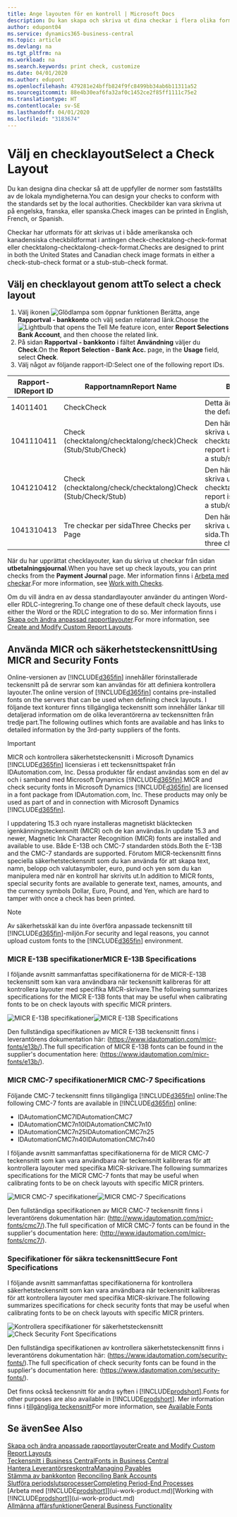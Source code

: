 ```yaml
---
title: Ange layouten för en kontroll | Microsoft Docs
description: Du kan skapa och skriva ut dina checkar i flera olika format i överensstämmelse med standarder.
author: edupont04
ms.service: dynamics365-business-central
ms.topic: article
ms.devlang: na
ms.tgt_pltfrm: na
ms.workload: na
ms.search.keywords: print check, customize
ms.date: 04/01/2020
ms.author: edupont
ms.openlocfilehash: 479281e24bffb824f9fc8499bb34ab6b11311a52
ms.sourcegitcommit: 88e4b30eaf6fa32af0c1452ce2f85ff1111c75e2
ms.translationtype: HT
ms.contentlocale: sv-SE
ms.lasthandoff: 04/01/2020
ms.locfileid: "3183674"
---
```

# <a name="select-a-check-layout"></a><span data-ttu-id="3949e-103">Välj en checklayout</span><span class="sxs-lookup"><span data-stu-id="3949e-103">Select a Check Layout</span></span>
<span data-ttu-id="3949e-104">Du kan designa dina checkar så att de uppfyller de normer som fastställts av de lokala myndigheterna.</span><span class="sxs-lookup"><span data-stu-id="3949e-104">You can design your checks to conform with the standards set by the local authorities.</span></span> <span data-ttu-id="3949e-105">Checkbilder kan vara skrivna ut på engelska, franska, eller spanska.</span><span class="sxs-lookup"><span data-stu-id="3949e-105">Check images can be printed in English, French, or Spanish.</span></span>

<span data-ttu-id="3949e-106">Checkar har utformats för att skrivas ut i både amerikanska och kanadensiska checkbildformat i antingen check-checktalong-check-format eller checktalong-checktalong-check-format.</span><span class="sxs-lookup"><span data-stu-id="3949e-106">Checks are designed to print in both the United States and Canadian check image formats in either a check-stub-check format or a stub-stub-check format.</span></span>

## <a name="to-select-a-check-layout"></a><span data-ttu-id="3949e-107">Välj en checklayout genom att</span><span class="sxs-lookup"><span data-stu-id="3949e-107">To select a check layout</span></span>
1. <span data-ttu-id="3949e-108">Välj ikonen ![Glödlampa som öppnar funktionen Berätta](media/ui-search/search_small.png "Berätta vad du vill göra"), ange **Rapportval - bankkonto** och välj sedan relaterad länk.</span><span class="sxs-lookup"><span data-stu-id="3949e-108">Choose the ![Lightbulb that opens the Tell Me feature](media/ui-search/search_small.png "Tell me what you want to do") icon, enter **Report Selections Bank Account**, and then choose the related link.</span></span>
2. <span data-ttu-id="3949e-109">På sidan **Rapportval - bankkonto** i fältet **Användning** väljer du **Check**.</span><span class="sxs-lookup"><span data-stu-id="3949e-109">On the **Report Selection - Bank Acc.** page, in the **Usage** field, select **Check**.</span></span>
3. <span data-ttu-id="3949e-110">Välj något av följande rapport-ID:</span><span class="sxs-lookup"><span data-stu-id="3949e-110">Select one of the following report IDs.</span></span>

| <span data-ttu-id="3949e-111">Rapport-ID</span><span class="sxs-lookup"><span data-stu-id="3949e-111">Report ID</span></span> | <span data-ttu-id="3949e-112">Rapportnamn</span><span class="sxs-lookup"><span data-stu-id="3949e-112">Report Name</span></span> | <span data-ttu-id="3949e-113">Beskrivning</span><span class="sxs-lookup"><span data-stu-id="3949e-113">Description</span></span> |
| --- | --- | --- |
| <span data-ttu-id="3949e-114">1401</span><span class="sxs-lookup"><span data-stu-id="3949e-114">1401</span></span> |<span data-ttu-id="3949e-115">Check</span><span class="sxs-lookup"><span data-stu-id="3949e-115">Check</span></span> |<span data-ttu-id="3949e-116">Detta är standardrapporten.</span><span class="sxs-lookup"><span data-stu-id="3949e-116">This is the default report.</span></span> |
| <span data-ttu-id="3949e-117">10411</span><span class="sxs-lookup"><span data-stu-id="3949e-117">10411</span></span> |<span data-ttu-id="3949e-118">Check (checktalong/checktalong/check)</span><span class="sxs-lookup"><span data-stu-id="3949e-118">Check (Stub/Stub/Check)</span></span> |<span data-ttu-id="3949e-119">Den här rapporten är utformad för att skriva ut checkar i formatet checktalong/checktalong/check.</span><span class="sxs-lookup"><span data-stu-id="3949e-119">This report is designed to print checks in a stub/stub/check format.</span></span> |
| <span data-ttu-id="3949e-120">10412</span><span class="sxs-lookup"><span data-stu-id="3949e-120">10412</span></span> |<span data-ttu-id="3949e-121">Check (checktalong/check/checktalong)</span><span class="sxs-lookup"><span data-stu-id="3949e-121">Check (Stub/Check/Stub)</span></span> |<span data-ttu-id="3949e-122">Den här rapporten är utformad för att skriva ut checkar i formatet checktalong/check/checktalong.</span><span class="sxs-lookup"><span data-stu-id="3949e-122">This report is designed to print checks in a stub/check/stub format.</span></span> |
| <span data-ttu-id="3949e-123">10413</span><span class="sxs-lookup"><span data-stu-id="3949e-123">10413</span></span> |<span data-ttu-id="3949e-124">Tre checkar per sida</span><span class="sxs-lookup"><span data-stu-id="3949e-124">Three Checks per Page</span></span> |<span data-ttu-id="3949e-125">Den här rapporten är utformad för att skriva ut tre checkar på varje sida.</span><span class="sxs-lookup"><span data-stu-id="3949e-125">This report is designed to print three checks on each page.</span></span> |

<span data-ttu-id="3949e-126">När du har upprättat checklayouter, kan du skriva ut checkar från sidan **utbetalningsjournal**.</span><span class="sxs-lookup"><span data-stu-id="3949e-126">When you have set up check layouts, you can print checks from the **Payment Journal** page.</span></span> <span data-ttu-id="3949e-127">Mer information finns i [Arbeta med checkar](payables-how-work-checks.md).</span><span class="sxs-lookup"><span data-stu-id="3949e-127">For more information, see [Work with Checks](payables-how-work-checks.md).</span></span>

<span data-ttu-id="3949e-128">Om du vill ändra en av dessa standardlayouter använder du antingen Word- eller RDLC-integrering.</span><span class="sxs-lookup"><span data-stu-id="3949e-128">To change one of these default check layouts, use either the Word or the RDLC integration to do so.</span></span> <span data-ttu-id="3949e-129">Mer information finns i [Skapa och ändra anpassad rapportlayouter](ui-how-create-custom-report-layout.md).</span><span class="sxs-lookup"><span data-stu-id="3949e-129">For more information, see [Create and Modify Custom Report Layouts](ui-how-create-custom-report-layout.md).</span></span>

## <a name="using-micr-and-security-fonts"></a><span data-ttu-id="3949e-130">Använda MICR och säkerhetsteckensnitt</span><span class="sxs-lookup"><span data-stu-id="3949e-130">Using MICR and Security Fonts</span></span>
<span data-ttu-id="3949e-131">Online-versionen av [!INCLUDE[d365fin](includes/d365fin_md.md)] innehåller förinstallerade teckensnitt på de servrar som kan användas för att definiera kontrollera layouter.</span><span class="sxs-lookup"><span data-stu-id="3949e-131">The online version of [!INCLUDE[d365fin](includes/d365fin_md.md)] contains pre-installed fonts on the servers that can be used when defining check layouts.</span></span> <span data-ttu-id="3949e-132">I följande text konturer finns tillgängliga teckensnitt som innehåller länkar till detaljerad information om de olika leverantörerna av teckensnitten från tredje part.</span><span class="sxs-lookup"><span data-stu-id="3949e-132">The following outlines which fonts are available and has links to detailed information by the 3rd-party suppliers of the fonts.</span></span>

> [!Important]
> <span data-ttu-id="3949e-133">MICR och kontrollera säkerhetsteckensnitt i Microsoft Dynamics [!INCLUDE[d365fin](includes/d365fin_md.md)] licensieras i ett teckensnittspaket från IDAutomation.com, Inc. Dessa produkter får endast användas som en del av och i samband med Microsoft Dynamics [!INCLUDE[d365fin](includes/d365fin_md.md)].</span><span class="sxs-lookup"><span data-stu-id="3949e-133">MICR and check security fonts in Microsoft Dynamics [!INCLUDE[d365fin](includes/d365fin_md.md)] are licensed in a font package from IDAutomation.com, Inc. These products may only be used as part of and in connection with Microsoft Dynamics [!INCLUDE[d365fin](includes/d365fin_md.md)].</span></span>

<span data-ttu-id="3949e-134">I uppdatering 15.3 och nyare installeras magnetiskt bläcktecken igenkänningsteckensnitt (MICR) och de kan användas.</span><span class="sxs-lookup"><span data-stu-id="3949e-134">In update 15.3 and newer, Magnetic Ink Character Recognition (MICR) fonts are installed and available to use.</span></span> <span data-ttu-id="3949e-135">Både E-13B och CMC-7 standarden stöds.</span><span class="sxs-lookup"><span data-stu-id="3949e-135">Both the E-13B and the CMC-7 standards are supported.</span></span> <span data-ttu-id="3949e-136">Förutom MICR-teckensnitt finns speciella säkerhetsteckensnitt som du kan använda för att skapa text, namn, belopp och valutasymboler, euro, pund och yen som du kan manipulera med när en kontroll har skrivits ut.</span><span class="sxs-lookup"><span data-stu-id="3949e-136">In addition to MICR fonts, special security fonts are available to generate text, names, amounts, and the currency symbols Dollar, Euro, Pound, and Yen, which are hard to tamper with once a check has been printed.</span></span>

> [!NOTE]
> <span data-ttu-id="3949e-137">Av säkerhetsskäl kan du inte överföra anpassade teckensnitt till [!INCLUDE[d365fin](includes/d365fin_md.md)]-miljön.</span><span class="sxs-lookup"><span data-stu-id="3949e-137">For security and legal reasons, you cannot upload custom fonts to the [!INCLUDE[d365fin](includes/d365fin_md.md)] environment.</span></span>

### <a name="micr-e-13b-specifications"></a><span data-ttu-id="3949e-138">MICR E-13B specifikationer</span><span class="sxs-lookup"><span data-stu-id="3949e-138">MICR E-13B Specifications</span></span>
<span data-ttu-id="3949e-139">I följande avsnitt sammanfattas specifikationerna för de MICR-E-13B teckensnitt som kan vara användbara när teckensnitt kalibreras för att kontrollera layouter med specifika MICR-skrivare.</span><span class="sxs-lookup"><span data-stu-id="3949e-139">The following summarizes specifications for the MICR E-13B fonts that may be useful when calibrating fonts to be on check layouts with specific MICR printers.</span></span>

<span data-ttu-id="3949e-140">![MICR E-13B specifikationer](media/font_MICR_E-13B_Specifications.png "MICR E-13B specifikationer")</span><span class="sxs-lookup"><span data-stu-id="3949e-140">![MICR E-13B Specifications](media/font_MICR_E-13B_Specifications.png "MICR E-13B Specifications")</span></span>

<span data-ttu-id="3949e-141">Den fullständiga specifikationen av MICR E-13B teckensnitt finns i leverantörens dokumentation här: (https://www.idautomation.com/micr-fonts/e13b/).</span><span class="sxs-lookup"><span data-stu-id="3949e-141">The full specification of MICR E-13B fonts can be found in the supplier's documentation here: (https://www.idautomation.com/micr-fonts/e13b/).</span></span>

### <a name="micr-cmc-7-specifications"></a><span data-ttu-id="3949e-142">MICR CMC-7 specifikationer</span><span class="sxs-lookup"><span data-stu-id="3949e-142">MICR CMC-7 Specifications</span></span>
<span data-ttu-id="3949e-143">Följande CMC-7 teckensnitt finns tillgängliga [!INCLUDE[d365fin](includes/d365fin_md.md)] online:</span><span class="sxs-lookup"><span data-stu-id="3949e-143">The following CMC-7 fonts are available in [!INCLUDE[d365fin](includes/d365fin_md.md)] online:</span></span>

- <span data-ttu-id="3949e-144">IDAutomationCMC7</span><span class="sxs-lookup"><span data-stu-id="3949e-144">IDAutomationCMC7</span></span>
- <span data-ttu-id="3949e-145">IDAutomationCMC7n10</span><span class="sxs-lookup"><span data-stu-id="3949e-145">IDAutomationCMC7n10</span></span>
- <span data-ttu-id="3949e-146">IDAutomationCMC7n25</span><span class="sxs-lookup"><span data-stu-id="3949e-146">IDAutomationCMC7n25</span></span>
-   <span data-ttu-id="3949e-147">IDAutomationCMC7n40</span><span class="sxs-lookup"><span data-stu-id="3949e-147">IDAutomationCMC7n40</span></span>

<span data-ttu-id="3949e-148">I följande avsnitt sammanfattas specifikationerna för de MICR CMC-7 teckensnitt som kan vara användbara när teckensnitt kalibreras för att kontrollera layouter med specifika MICR-skrivare.</span><span class="sxs-lookup"><span data-stu-id="3949e-148">The following summarizes specifications for the MICR CMC-7 fonts that may be useful when calibrating fonts to be on check layouts with specific MICR printers.</span></span>

<span data-ttu-id="3949e-149">![MICR CMC-7 specifikationer](media/font_MICR_CMC-7_Specifications.png "MICR CMC-7 specifikationer")</span><span class="sxs-lookup"><span data-stu-id="3949e-149">![MICR CMC-7 Specifications](media/font_MICR_CMC-7_Specifications.png "MICR CMC-7 Specifications")</span></span>

<span data-ttu-id="3949e-150">Den fullständiga specifikationen av MICR CMC-7 teckensnitt finns i leverantörens dokumentation här: (http://www.idautomation.com/micr-fonts/cmc7/).</span><span class="sxs-lookup"><span data-stu-id="3949e-150">The full specification of MICR CMC-7 fonts can be found in the supplier's documentation here: (http://www.idautomation.com/micr-fonts/cmc7/).</span></span>

### <a name="secure-font-specifications"></a><span data-ttu-id="3949e-151">Specifikationer för säkra teckensnitt</span><span class="sxs-lookup"><span data-stu-id="3949e-151">Secure Font Specifications</span></span>
<span data-ttu-id="3949e-152">I följande avsnitt sammanfattas specifikationerna för kontrollera säkerhetsteckensnitt som kan vara användbara när teckensnitt kalibreras för att kontrollera layouter med specifika MICR-skrivare.</span><span class="sxs-lookup"><span data-stu-id="3949e-152">The following summarizes specifications for check security fonts that may be useful when calibrating fonts to be on check layouts with specific MICR printers.</span></span>

<span data-ttu-id="3949e-153">![Kontrollera specifikationer för säkerhetsteckensnitt](media/font_check-security-font_Specifications.png "Kontrollera specifikationer för säkerhetsteckensnitt")</span><span class="sxs-lookup"><span data-stu-id="3949e-153">![Check Security Font Specifications](media/font_check-security-font_Specifications.png "Check Security Font Specifications")</span></span>

<span data-ttu-id="3949e-154">Den fullständiga specifikationen av kontrollera säkerhetsteckensnitt finns i leverantörens dokumentation här: (https://www.idautomation.com/security-fonts/).</span><span class="sxs-lookup"><span data-stu-id="3949e-154">The full specification of check security fonts can be found in the supplier's documentation here: (https://www.idautomation.com/security-fonts/).</span></span>

<span data-ttu-id="3949e-155">Det finns också teckensnitt för andra syften i [!INCLUDE[prodshort](includes/prodshort.md)].</span><span class="sxs-lookup"><span data-stu-id="3949e-155">Fonts for other purposes are also available in [!INCLUDE[prodshort](includes/prodshort.md)].</span></span> <span data-ttu-id="3949e-156">Mer information finns i [tillgängliga teckensnitt](ui-fonts.md)</span><span class="sxs-lookup"><span data-stu-id="3949e-156">For more information, see [Available Fonts](ui-fonts.md)</span></span>

## <a name="see-also"></a><span data-ttu-id="3949e-157">Se även</span><span class="sxs-lookup"><span data-stu-id="3949e-157">See Also</span></span>
[<span data-ttu-id="3949e-158">Skapa och ändra anpassade rapportlayouter</span><span class="sxs-lookup"><span data-stu-id="3949e-158">Create and Modify Custom Report Layouts</span></span>](ui-how-create-custom-report-layout.md)  
[<span data-ttu-id="3949e-159">Teckensnitt i Business Central</span><span class="sxs-lookup"><span data-stu-id="3949e-159">Fonts in Business Central</span></span>](ui-fonts.md)  
[<span data-ttu-id="3949e-160">Hantera Leverantörsreskontra</span><span class="sxs-lookup"><span data-stu-id="3949e-160">Managing Payables</span></span>](payables-manage-payables.md)  
<span data-ttu-id="3949e-161">[Stämma av bankkonton](bank-manage-bank-accounts.md) </span><span class="sxs-lookup"><span data-stu-id="3949e-161">[Reconciling Bank Accounts](bank-manage-bank-accounts.md) </span></span>  
[<span data-ttu-id="3949e-162">Slutföra periodslutsprocesser</span><span class="sxs-lookup"><span data-stu-id="3949e-162">Completing Period-End Processes</span></span>](year-how-complete-period-end-processes.md)  
<span data-ttu-id="3949e-163">[Arbeta med [!INCLUDE[prodshort](includes/prodshort.md)]](ui-work-product.md)</span><span class="sxs-lookup"><span data-stu-id="3949e-163">[Working with [!INCLUDE[prodshort](includes/prodshort.md)]](ui-work-product.md)</span></span>  
[<span data-ttu-id="3949e-164">Allmänna affärsfunktioner</span><span class="sxs-lookup"><span data-stu-id="3949e-164">General Business Functionality</span></span>](ui-across-business-areas.md)
